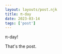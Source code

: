 ```yaml
---
layout: layouts/post.njk 
title: π-day
date: 2023-03-14
tags: ['post']
---
```

<!-- Excerpt Start -->
π-day!

That's the post. 
<!-- Excerpt End -->
